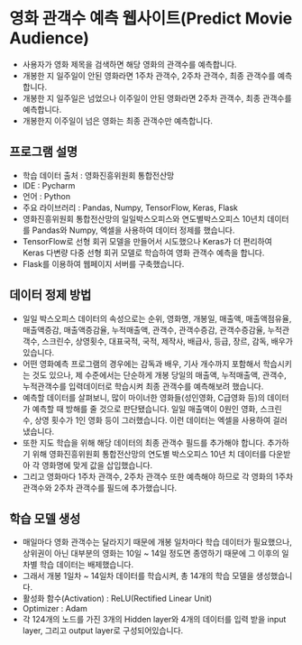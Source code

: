 영화 관객수 예측 웹사이트(Predict Movie Audience)
=======================================

 - 사용자가 영화 제목을 검색하면 해당 영화의 관객수를 예측합니다. 
 - 개봉한 지 일주일이 안된 영화라면 1주차 관객수, 2주차 관객수, 최종 관객수를 예측합니다.
 - 개봉한 지 일주일은 넘었으나 이주일이 안된 영화라면 2주차 관객수, 최종 관객수를 예측합니다.
 - 개봉한지 이주일이 넘은 영화는 최종 관객수만 예측합니다.

프로그램 설명
----------

 - 학습 데이터 출처 : 영화진흥위원회 통합전산망
 - IDE : Pycharm
 - 언어 : Python
 - 주요 라이브러리 : Pandas, Numpy, TensorFlow, Keras, Flask
 - 영화진흥위원회 통합전산망의 일일박스오피스와 연도별박스오피스 10년치 데이터를 Pandas와 Numpy, 엑셀을 사용하여 데이터 정제를 했습니다.
 - TensorFlow로 선형 회귀 모델을 만들어서 시도했으나 Keras가 더 편리하여 Keras 다변량 다중 선형 회귀 모델로 학습하여 영화 관객수 예측을 합니다.
 - Flask를 이용하여 웹페이지 서버를 구축했습니다.

데이터 정제 방법
------------

 - 일일 박스오피스 데이터의 속성으로는 순위, 영화명, 개봉일, 매출액, 매출액점유율, 매출액증감, 매출액증감율, 누적매출액, 관객수, 관객수증감, 관객수증감율, 누적관객수, 스크린수, 상영횟수, 대표국적, 국적, 제작사, 배급사, 등급, 장르, 감독, 배우가 있습니다.
 - 어떤 영화예측 프로그램의 경우에는 감독과 배우, 기사 개수까지 포함해서 학습시키는 것도 있으나, 제 수준에서는 단순하게 개봉 당일의 매출액, 누적매출액, 관객수, 누적관객수를 입력데이터로 학습시켜 최종 관객수를 예측해보려 했습니다.
 - 예측할 데이터를 살펴보니, 많이 마이너한 영화들(성인영화, C급영화 등)의 데이터가 예측할 때 방해를 줄 것으로 판단됐습니다. 일일 매출액이 0원인 영화, 스크린 수, 상영 횟수가 1인 영화 등이 그러했습니다. 이런 데이터는 엑셀을 사용하여 걸러냈습니다.
 - 또한 지도 학습을 위해 해당 데이터의 최종 관객수 필드를 추가해야 합니다. 추가하기 위해 영화진흥위원회 통합전산망의 연도별 박스오피스 10년 치 데이터를 다운받아 각 영화명에 맞게 값을 삽입했습니다.
 - 그리고 영화마다 1주차 관객수, 2주차 관객수 또한 예측해야 하므로 각 영화의 1주차 관객수와 2주차 관객수를 필드에 추가했습니다.

학습 모델 생성
-----------

 - 매일마다 영화 관객수는 달라지기 때문에 개봉 일차마다 학습 데이터가 필요했으나, 상위권이 아닌 대부분의 영화는 10일 ~ 14일 정도면 종영하기 때문에 그 이후의 일차별 학습 데이터는 배제했습니다.
 - 그래서 개봉 1일차 ~ 14일차 데이터를 학습시켜, 총 14개의 학습 모델을 생성했습니다.
 - 활성화 함수(Activation) : ReLU(Rectified Linear Unit)
 - Optimizer : Adam
 - 각 124개의 노드를 가진 3개의 Hidden layer와 4개의 데이터를 입력 받을 input layer, 그리고 output layer로 구성되어있습니다.

